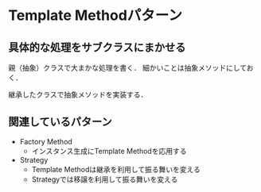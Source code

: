# Template Methodパターン

## 具体的な処理をサブクラスにまかせる

親（抽象）クラスで大まかな処理を書く． 細かいことは抽象メソッドにしておく．

継承したクラスで抽象メソッドを実装する．

## 関連しているパターン

- Factory Method
    - インスタンス生成にTemplate Methodを応用する
- Strategy
    - Template Methodは継承を利用して振る舞いを変える
    - Strategyでは移譲を利用して振る舞いを変える
